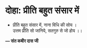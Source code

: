 # दोहा: प्रीति बहुत संसार में

- प्रीति बहुत संसार में, नाना विधि की सोय ।\
  उत्तम प्रीति सो जानिये, सतगुरु से जो होय ।।

**— संत कबीर दास जी**
